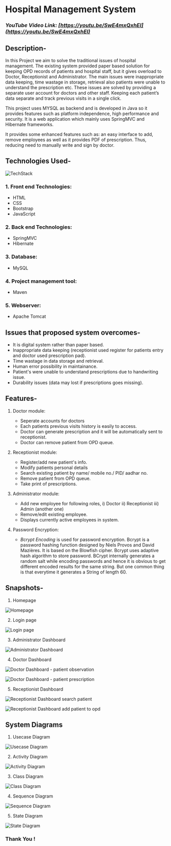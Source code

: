 # Hospital Management System

### _YouTube Video Link: [https://youtu.be/SwE4mxQxhEI](https://youtu.be/SwE4mxQxhEI)_

## Description-
   In this Project we aim to solve the traditional issues of hospital management. The existing system provided paper based solution for keeping OPD records of patients and hospital staff, but it gives overload to Doctor, Receptionist and Administrator.  The main issues were inappropriate data keeping, time wastage in storage, retrieval also patients were unable to understand the prescription etc. These issues are solved by providing a separate user account for doctors and other staff. Keeping each patient’s data separate and track previous visits in a single click. 
   
   This project uses MYSQL as backend and is developed in Java so it provides features such as platform independence, high performance and security. It is a web application which mainly uses SpringMVC and Hibernate frameworks. 
   
   It provides some enhanced features such as: an easy interface to add, remove employees as well as it provides PDF of prescription. Thus, reducing need to manually write  and  sign  by doctor.

## Technologies Used-

![TechStack](https://github.com/rid17pawar/HospitalManagement/blob/master/projectReportPPT/imagesForReadMe/techStack.png)


### 1. Front end Technologies:
  - HTML
  - CSS
  - Bootstrap
  - JavaScript
  
### 2. Back end Technologies:
  - SpringMVC 
  - Hibernate
  
### 3. Database:
  - MySQL
  
### 4. Project management tool:
  - Maven
  
### 5. Webserver:
  - Apache Tomcat
  

## Issues that proposed system overcomes-
   - It is digital system rather than paper based.
   - Inappropriate data keeping (receptionist used register for patients entry and doctor used prescription pad).
   - Time wastage in data storage and retrieval.
   - Human error possibility in maintainance.
   - Patient's were unable to understand prescriptions due to handwriting issue.
   - Durability issues (data may lost if prescriptions goes missing).


## Features-
  1. Doctor module:
      - Seperate accounts for doctors
      - Each patients previous visits history is easily to access.
      - Doctor can generate prescription and it will be automatically sent to receptionist.
      - Doctor can remove patient from OPD queue.
      
  2. Receptionist module:
      - Register/add new patient's info.
      - Modify patients personal details
      - Search existing patient by name/ mobile no./ PID/ aadhar no.
      - Remove patient from OPD queue.
      - Take print of prescriptions.
      
  3. Administrator module:
      - Add new employee for following roles,
                      i) Doctor
                     ii) Receptionist
                    iii) Admin (another one)
      - Remove/edit existing employee. 
      - Displays currently active employees in system.
      
  4. Password Encryption:
      - *_Bcrypt Encoding_* is used for password encryption. Bcrypt is a password hashing function designed by Niels Provos and David Mazières. It is based on the Blowfish cipher. Bcrypt uses adaptive hash algorithm to store password. BCrypt internally generates a random salt while encoding passwords and hence it is obvious to get different encoded results for the same string. But one common thing is that everytime it generates a String of length 60.


## Snapshots-

1. Homepage

![Homepage](https://github.com/rid17pawar/HospitalManagement/blob/master/projectReportPPT/imagesForReadMe/loginpg.png)

2. Login page

![Login page](https://github.com/rid17pawar/HospitalManagement/blob/master/projectReportPPT/imagesForReadMe/loginpg.png)

3. Administrator Dashboard

![Administrator Dashboard](https://github.com/rid17pawar/HospitalManagement/blob/master/projectReportPPT/imagesForReadMe/adminAll.png)

4. Doctor Dashboard

![Doctor Dashboard - patient observation](https://github.com/rid17pawar/HospitalManagement/blob/master/projectReportPPT/imagesForReadMe/doctorObservation.png)

![Doctor Dashboard - patient prescription](https://github.com/rid17pawar/HospitalManagement/blob/master/projectReportPPT/imagesForReadMe/doctorPrescription.png)

5. Receptionist Dashboard

![Receptionist Dashboard search patient](https://github.com/rid17pawar/HospitalManagement/blob/master/projectReportPPT/imagesForReadMe/receptionistSearch.png)

![Receptionist Dashboard add patient to opd](https://github.com/rid17pawar/HospitalManagement/blob/master/projectReportPPT/imagesForReadMe/receptionistAdd.png)

## System Diagrams

1. Usecase Diagram

![Usecase Diagram](https://github.com/rid17pawar/HospitalManagement/blob/master/projectReportPPT/Usecase%20Diagram.jpg)

2. Activity Diagram

![Activity Diagram](https://github.com/rid17pawar/HospitalManagement/blob/master/projectReportPPT/Activity%20Diagram.png)

3. Class Diagram

![Class Diagram](https://github.com/rid17pawar/HospitalManagement/blob/master/projectReportPPT/Class%20Diagram.png)

4. Sequence Diagram

![Sequence Diagram](https://github.com/rid17pawar/HospitalManagement/blob/master/projectReportPPT/Sequence%20Diagram.png)

5. State Diagram

![State Diagram](https://github.com/rid17pawar/HospitalManagement/blob/master/projectReportPPT/State%20Diagram.png)

### Thank You !
